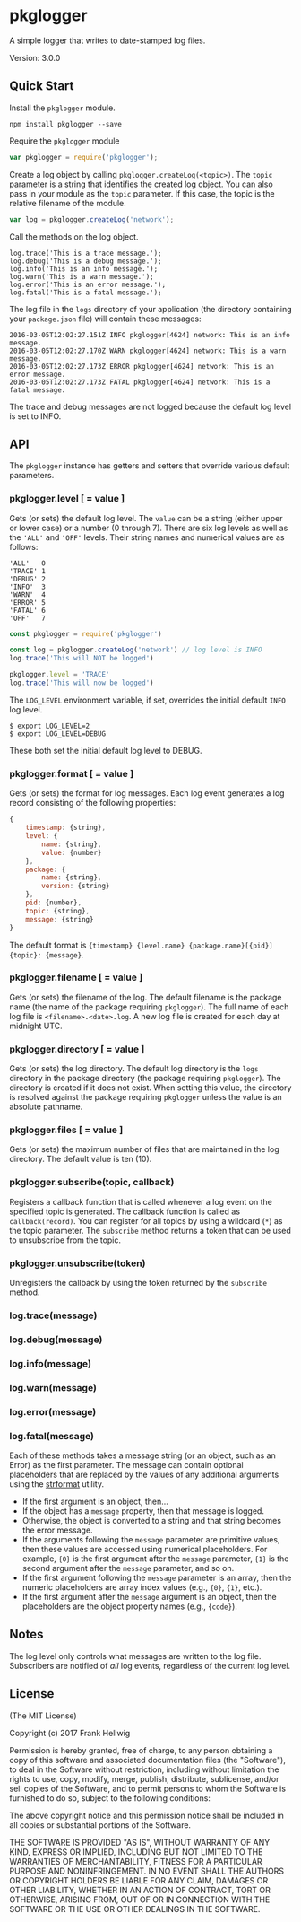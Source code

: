 # pkglogger

A simple logger that writes to date-stamped log files.

Version: 3.0.0

## Quick Start

Install the `pkglogger` module.

```no-highlight
npm install pkglogger --save
```

Require the `pkglogger` module

```javascript
var pkglogger = require('pkglogger');
```

Create a log object by calling `pkglogger.createLog(<topic>)`. The `topic` parameter is a string that identifies the created log object. You can also pass in your module as the `topic` parameter. If this case, the topic is the relative filename of the module.

```javascript
var log = pkglogger.createLog('network');
```

Call the methods on the log object.

```no-highlight
log.trace('This is a trace message.');
log.debug('This is a debug message.');
log.info('This is an info message.');
log.warn('This is a warn message.');
log.error('This is an error message.');
log.fatal('This is a fatal message.');
```

The log file in the `logs` directory of your application (the directory containing your `package.json` file) will contain these messages:

```no-highlight
2016-03-05T12:02:27.151Z INFO pkglogger[4624] network: This is an info message.
2016-03-05T12:02:27.170Z WARN pkglogger[4624] network: This is a warn message.
2016-03-05T12:02:27.173Z ERROR pkglogger[4624] network: This is an error message.
2016-03-05T12:02:27.173Z FATAL pkglogger[4624] network: This is a fatal message.
```

The trace and debug messages are not logged because the default log level is set to INFO.

## API

The `pkglogger` instance has getters and setters that override various default parameters.

### pkglogger.level [ = value ]

Gets (or sets) the default log level. The `value` can be a string (either upper or lower case) or a number (0 through 7). There are six log levels as well as the `'ALL'` and `'OFF'` levels. Their string names and numerical values are as follows:

```no-highlight
'ALL'   0
'TRACE' 1
'DEBUG' 2
'INFO'  3
'WARN'  4
'ERROR' 5
'FATAL' 6
'OFF'   7
```

```javascript
const pkglogger = require('pkglogger')

const log = pkglogger.createLog('network') // log level is INFO
log.trace('This will NOT be logged')

pkglogger.level = 'TRACE'
log.trace('This will now be logged')
```

The `LOG_LEVEL` environment variable, if set, overrides the initial default `INFO` log level.

```no-highlight
$ export LOG_LEVEL=2
$ export LOG_LEVEL=DEBUG
```

These both set the initial default log level to DEBUG.

### pkglogger.format [ = value ]

Gets (or sets) the format for log messages. Each log event generates a log record consisting of the following properties:

```javascript
{
    timestamp: {string},
    level: {
        name: {string},
        value: {number}
    },
    package: {
        name: {string},
        version: {string}
    },
    pid: {number},
    topic: {string},
    message: {string}
}
```

The default format is `{timestamp} {level.name} {package.name}[{pid}] {topic}: {message}`.

### pkglogger.filename [ = value ]

Gets (or sets) the filename of the log. The default filename is the package name (the name of the package requiring `pkglogger`). The full name of each log file is `<filename>.<date>.log`. A new log file is created for each day at midnight UTC.

### pkglogger.directory [ = value ]

Gets (or sets) the log directory. The default log directory is the `logs` directory in the package directory (the package requiring `pkglogger`). The directory is created if it does not exist. When setting this value, the directory is resolved against the package requiring `pkglogger` unless the value is an absolute pathname.

### pkglogger.files [ = value ]

Gets (or sets) the maximum number of files that are maintained in the log directory. The default value is ten (10).

### pkglogger.subscribe(topic, callback)

Registers a callback function that is called whenever a log event on the specified topic is generated. The callback function is called as `callback(record)`. You can register for all topics by using a wildcard (`*`) as the topic parameter. The `subscribe` method returns a token that can be used to unsubscribe from the topic.

### pkglogger.unsubscribe(token)

Unregisters the callback by using the token returned by the `subscribe` method.

### log.trace(message)
### log.debug(message)
### log.info(message)
### log.warn(message)
### log.error(message)
### log.fatal(message)

Each of these methods takes a message string (or an object, such as an Error) as the first parameter. The message can contain optional placeholders that are replaced by the values of any additional arguments using the [strformat](https://github.com/fhellwig/strformat) utility.

- If the first argument is an object, then...
- If the object has a `message` property, then that message is logged.
- Otherwise, the object is converted to a string and that string becomes the error message.
- If the arguments following the `message` parameter are primitive values, then these values are accessed using numerical placeholders. For example, `{0}` is the first argument after the `message` parameter, `{1}` is the second argument after the `message` parameter, and so on.
- If the first argument following the `message` parameter is an array, then the numeric placeholders are array index values (e.g., `{0}`, `{1}`, etc.).
- If the first argument after the `message` argument is an object, then the placeholders are the object property names (e.g., `{code}`).

## Notes

The log level only controls what messages are written to the log file. Subscribers are notified of *all* log events, regardless of the current log level.

## License

(The MIT License)

Copyright (c) 2017 Frank Hellwig

Permission is hereby granted, free of charge, to any person obtaining a copy of this software and associated documentation files (the "Software"), to deal in the Software without restriction, including without limitation the rights to use, copy, modify, merge, publish, distribute, sublicense, and/or sell copies of the Software, and to permit persons to whom the Software is furnished to do so, subject to the following conditions:

The above copyright notice and this permission notice shall be included in all copies or substantial portions of the Software.

THE SOFTWARE IS PROVIDED "AS IS", WITHOUT WARRANTY OF ANY KIND, EXPRESS OR IMPLIED, INCLUDING BUT NOT LIMITED TO THE WARRANTIES OF MERCHANTABILITY, FITNESS FOR A PARTICULAR PURPOSE AND NONINFRINGEMENT. IN NO EVENT SHALL THE AUTHORS OR COPYRIGHT HOLDERS BE LIABLE FOR ANY CLAIM, DAMAGES OR OTHER LIABILITY, WHETHER IN AN ACTION OF CONTRACT, TORT OR OTHERWISE, ARISING FROM, OUT OF OR IN CONNECTION WITH THE SOFTWARE OR THE USE OR OTHER DEALINGS IN THE SOFTWARE.
